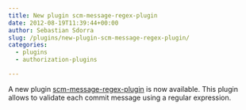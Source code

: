 ```yaml
---
title: New plugin scm-message-regex-plugin
date: 2012-08-19T11:39:44+00:00
author: Sebastian Sdorra
slug: /plugins/new-plugin-scm-message-regex-plugin/
categories:
  - plugins
  - authorization-plugins

---
```

A new plugin [scm-message-regex-plugin](https://bitbucket.org/velo/scm-message-regex-plugin) is now available. This plugin allows to validate each commit message using a regular expression.

